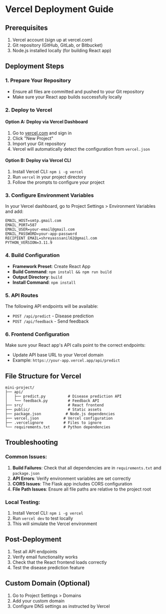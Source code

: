 # Vercel Deployment Guide

## Prerequisites
1. Vercel account (sign up at vercel.com)
2. Git repository (GitHub, GitLab, or Bitbucket)
3. Node.js installed locally (for building React app)

## Deployment Steps

### 1. Prepare Your Repository
- Ensure all files are committed and pushed to your Git repository
- Make sure your React app builds successfully locally

### 2. Deploy to Vercel

#### Option A: Deploy via Vercel Dashboard
1. Go to [vercel.com](https://vercel.com) and sign in
2. Click "New Project"
3. Import your Git repository
4. Vercel will automatically detect the configuration from `vercel.json`

#### Option B: Deploy via Vercel CLI
1. Install Vercel CLI: `npm i -g vercel`
2. Run `vercel` in your project directory
3. Follow the prompts to configure your project

### 3. Configure Environment Variables
In your Vercel dashboard, go to Project Settings > Environment Variables and add:

```
EMAIL_HOST=smtp.gmail.com
EMAIL_PORT=587
EMAIL_USER=your-email@gmail.com
EMAIL_PASSWORD=your-app-password
RECIPIENT_EMAIL=shreyasssanil62@gmail.com
PYTHON_VERSION=3.11.9
```

### 4. Build Configuration
- **Framework Preset**: Create React App
- **Build Command**: `npm install && npm run build`
- **Output Directory**: `build`
- **Install Command**: `npm install`

### 5. API Routes
The following API endpoints will be available:
- `POST /api/predict` - Disease prediction
- `POST /api/feedback` - Send feedback

### 6. Frontend Configuration
Make sure your React app's API calls point to the correct endpoints:
- Update API base URL to your Vercel domain
- Example: `https://your-app.vercel.app/api/predict`

## File Structure for Vercel
```
mini-project/
├── api/
│   ├── predict.py          # Disease prediction API
│   └── feedback.py         # Feedback API
├── src/                    # React frontend
├── public/                 # Static assets
├── package.json           # Node.js dependencies
├── vercel.json           # Vercel configuration
├── .vercelignore         # Files to ignore
└── requirements.txt      # Python dependencies
```

## Troubleshooting

### Common Issues:
1. **Build Failures**: Check that all dependencies are in `requirements.txt` and `package.json`
2. **API Errors**: Verify environment variables are set correctly
3. **CORS Issues**: The Flask app includes CORS configuration
4. **File Path Issues**: Ensure all file paths are relative to the project root

### Local Testing:
1. Install Vercel CLI: `npm i -g vercel`
2. Run `vercel dev` to test locally
3. This will simulate the Vercel environment

## Post-Deployment
1. Test all API endpoints
2. Verify email functionality works
3. Check that the React frontend loads correctly
4. Test the disease prediction feature

## Custom Domain (Optional)
1. Go to Project Settings > Domains
2. Add your custom domain
3. Configure DNS settings as instructed by Vercel
